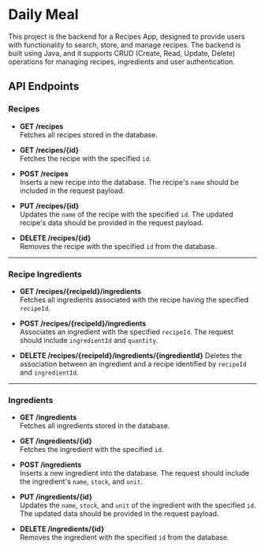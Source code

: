 # Daily Meal

This project is the backend for a Recipes App, designed to provide users with functionality to search, store, and manage recipes. The backend is built using Java, and it supports CRUD (Create, Read, Update, Delete) operations for managing recipes, ingredients and user authentication.



## API Endpoints


### **Recipes**

- **GET /recipes**  
  Fetches all recipes stored in the database.

- **GET /recipes/{id}**  
  Fetches the recipe with the specified `id`.

- **POST /recipes**   
  Inserts a new recipe into the database. The recipe's `name` should be included in the request payload.

- **PUT /recipes/{id}**  
  Updates the `name` of the recipe with the specified `id`. The updated recipe's data should be provided in the request payload.

- **DELETE /recipes/{id}**  
  Removes the recipe with the specified `id` from the database.

---

### **Recipe Ingredients**

- **GET /recipes/{recipeId}/ingredients**  
  Fetches all ingredients associated with the recipe having the specified `recipeId`.

- **POST /recipes/{recipeId}/ingredients**  
  Associates an ingredient with the specified `recipeId`. The request should include `ingredientId` and `quantity`.

- **DELETE /recipes/{recipeId}/ingredients/{ingredientId}** 
  Deletes the association between an ingredient and a recipe identified by `recipeId` and `ingredientId`.  
 

---

### **Ingredients**

- **GET /ingredients**  
  Fetches all ingredients stored in the database.

- **GET /ingredients/{id}**   
  Fetches the ingredient with the specified `id`.

- **POST /ingredients**  
  Inserts a new ingredient into the database. The request should include the ingredient's `name`, `stock`, and `unit`.

- **PUT /ingredients/{id}**   
  Updates the `name`, `stock`, and `unit` of the ingredient with the specified `id`. The updated data should be provided in the request payload.

- **DELETE /ingredients/{id}**  
  Removes the ingredient with the specified `id` from the database.